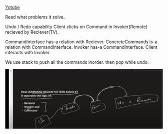 [Yotube](https://www.youtube.com/watch?v=E1lce5CWhE0&t=152s)

Read what problems it solve.

Undo / Redo capability
Client clicks on Command in Invoker(Remote) recieved by Reciever(TV).


CommandInterface has-a relation with Reciever.
ConcreteCommands is-a relation with CommandInterface.
Invoker has-a CommandInterface.
Client interacts with Invoker.

We use stack to push all the commands inorder. then pop while undo.

![Image](CMD1.png)